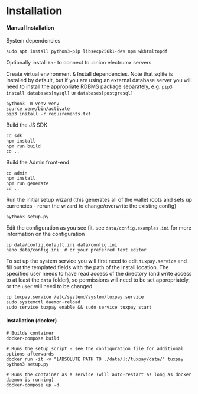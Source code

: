 # Installation

#### Manual Installation

System dependencies

```
sudo apt install python3-pip libsecp256k1-dev npm wkhtmltopdf
```

Optionally install `tor` to connect to .onion electrumx servers.

Create virtual environment & Install dependencies. Note that sqlite is installed by default, but if you are using an
external database server you will need to install the appropriate RDBMS package separately,
e.g. `pip3 install databases[mysql]` or `databases[postgresql]`

```
python3 -m venv venv
source venv/bin/activate
pip3 install -r requirements.txt
```

Build the JS SDK

```
cd sdk
npm install
npm run build
cd ..
```

Build the Admin front-end

```
cd admin
npm install
npm run generate
cd ..
```

Run the initial setup wizard (this generates all of the wallet roots and sets up currencies - rerun the wizard to
change/overwrite the existing config)

```
python3 setup.py
```

Edit the configuration as you see fit. see `data/config.examples.ini` for more information on the configuration

```
cp data/config.default.ini data/config.ini
nano data/config.ini  # or your preferred text editor
```

To set up the system service you will first need to edit `tuxpay.service` and fill out the templated fields with the
path of the install location. The specified user needs to have read access of the directory (and write access to at
least the `data` folder), so permissions will need to be set appropriately, or the `user` will need to be changed.

```
cp tuxpay.service /etc/systemd/system/tuxpay.service
sudo systemctl daemon-reload
sudo service tuxpay enable && sudo service tuxpay start
```

#### Installation (docker)

```
# Builds container
docker-compose build

# Runs the setup script - see the configuration file for additional options afterwards
docker run -it -v "[ABSOLUTE PATH TO ./data/]:/tuxpay/data/" tuxpay python3 setup.py

# Runs the container as a service (will auto-restart as long as docker daemon is running)
docker-compose up -d 
```
